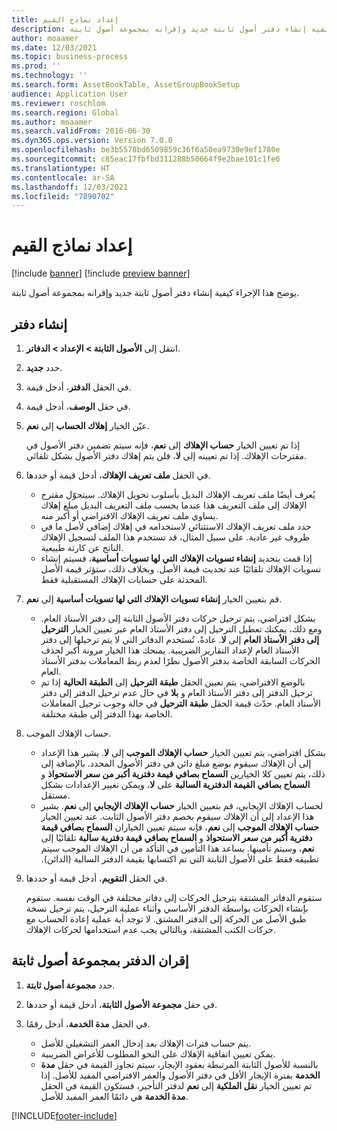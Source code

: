 ```yaml
---
title: إعداد نماذج القيم
description: يوضح هذا الإجراء كيفية إنشاء دفتر أصول ثابتة جديد وإقرانه بمجموعة أصول ثابتة.
author: moaamer
ms.date: 12/03/2021
ms.topic: business-process
ms.prod: ''
ms.technology: ''
ms.search.form: AssetBookTable, AssetGroupBookSetup
audience: Application User
ms.reviewer: roschlom
ms.search.region: Global
ms.author: moaamer
ms.search.validFrom: 2016-06-30
ms.dyn365.ops.version: Version 7.0.0
ms.openlocfilehash: be3b5578bd6509859c36f6a50ea9730e9ef1780e
ms.sourcegitcommit: c85eac17fbfbd311288b50664f9e2bae101c1fe6
ms.translationtype: HT
ms.contentlocale: ar-SA
ms.lasthandoff: 12/03/2021
ms.locfileid: "7890702"
---
```

# <a name="set-up-value-models"></a>إعداد نماذج القيم

[!include [banner](../../includes/banner.md)]
[!include [preview banner](../../includes/preview-banner.md)]

يوضح هذا الإجراء كيفية إنشاء دفتر أصول ثابتة جديد وإقرانه بمجموعة أصول ثابتة.

## <a name="create-a-book"></a>إنشاء دفتر
1. انتقل إلى **الأصول الثابتة \> الإعداد \> الدفاتر**.
2. حدد **جديد**.
3. في الحقل **الدفتر**، أدخل قيمة.
4. في حقل **الوصف**، أدخل قيمة.
5. عيّن الخيار **إهلاك الحساب** إلى **نعم**.

    إذا تم تعيين الخيار **حساب الإهلاك‬** إلى **نعم**، فإنه سيتم تضمين دفتر الأصول في مقترحات الإهلاك. إذا تم تعيينه إلى **لا**، فلن يتم إهلاك دفتر الأصول بشكل تلقائي.

6. في الحقل **ملف تعريف الإهلاك**، أدخل قيمة أو حددها.

    * يُعرف أيضًا ملف تعريف الإهلاك البديل بأسلوب تحويل الإهلاك. سيتحوّل مقترح الإهلاك إلى ملف التعريف هذا عندما يحسب ملف التعريف البديل مبلغ إهلاك يساوي ملف تعريف الإهلاك الافتراضي أو أكبر منه.
    * حدد ملف تعريف الإهلاك الاستثنائي‬ لاستخدامه في إهلاك إضافي لأصل ما في ظروف غير عادية. على سبيل المثال، قد تستخدم هذا الملف لتسجيل الإهلاك الناتج عن كارثة طبيعية.
    * إذا قمت بتحديد **إنشاء تسويات الإهلاك التي لها تسويات أساسية**، فسيتم إنشاء تسويات الإهلاك تلقائيًا عند تحديث قيمة الأصل. وبخلاف ذلك، ستؤثر قيمة الأصل المحدثة على حسابات الإهلاك المستقبلية فقط.

7. قم بتعيين الخيار **إنشاء تسويات الإهلاك التي لها تسويات أساسية** إلى **نعم**.

    * بشكل افتراضي، يتم ترحيل حركات دفتر الأصول الثابتة إلى دفتر الأستاذ العام. ومع ذلك، يمكنك تعطيل الترحيل إلى دفتر الأستاذ العام عبر تعيين الخيار **الترحيل إلى دفتر الأستاذ العام** إلى **لا**. عادةً، تُستخدم الدفاتر التي لا يتم ترحيلها إلى دفتر الأستاذ العام لإعداد التقارير الضريبية. يمنحك هذا الخيار مرونة أكبر لحذف الحركات السابقة الخاصة بدفتر الأصول نظرًا لعدم ربط المعاملات بدفتر الأستاذ العام.
    * بالوضع الافتراضي، يتم تعيين الحقل **طبقة الترحيل** إلى **الطبقة الحالية** إذا تم ترحيل الدفتر إلى دفتر الأستاذ العام و **بلا** في حال عدم ترحيل الدفتر إلى دفتر الأستاذ العام. حدّث قيمة الحقل **طبقة الترحيل** في حالة وجوب ترحيل المعاملات الخاصة بهذا الدفتر إلى طبقة مختلفة.

8. حساب الإهلاك الموجب.

    * بشكل افتراضي، يتم تعيين الخيار **حساب الإهلاك الموجب** إلى **لا**. يشير هذا الإعداد إلى أن الإهلاك سيقوم بوضع مبلغ دائن في دفتر الأصول المحدد. بالإضافة إلى ذلك، يتم تعيين كلا الخيارين **السماح بصافي قيمة دفترية أكبر من سعر الاستحواذ** و **السماح بصافي القيمة الدفترية السالبة** على **لا**، ويمكن تغيير الإعدادات بشكل مستقل. 
    * لحساب الإهلاك الإيجابي، قم بتعيين الخيار **حساب الإهلاك الإيجابي**  إلى **نعم**. يشير هذا الإعداد إلى أن الإهلاك سيقوم بخصم دفتر الأصول الثابت. عند تعيين الخيار **‏‫حساب الإهلاك الموجب** إلى **نعم**، فإنه سيتم تعيين الخياران **‬‏‫السماح بصافي قيمة دفترية أكبر من سعر الاستحواذ** و **‏‫السماح بصافي قيمة دفترية سالبة** تلقائيًا إلى **نعم**، وسيتم تأمينها. يساعد هذا التأمين في التأكد من أن الإهلاك الموجب سيتم تطبيقه فقط على الأصول الثابتة التي تم اكتسابها بقيمة الدفتر السالبة (الدائن). 

10. في الحقل **التقويم**، أدخل قيمة أو حددها.

    ستقوم الدفاتر المشتقة بترحيل الحركات إلى دفاتر مختلفة في الوقت نفسه. ستقوم بإنشاء الحركات بواسطة الدفتر الأساسي وأثناء عملية الترحيل، يتم ترحيل نسخة طبق الأصل من الحركة إلى الدفتر المشتق. لا توجد أية عملية إعادة الحساب مع حركات الكتب المشتقة، وبالتالي يجب عدم استخدامها لحركات الإهلاك.

## <a name="associate-the-book-with-a-fixed-asset-group"></a>إقران الدفتر بمجموعة أصول ثابتة

1. حدد **مجموعة أصول ثابتة**.
2. في حقل **مجموعة الأصول الثابتة**، أدخل قيمة أو حددها.
3. في الحقل **مدة الخدمة**، أدخل رقمًا.

    * يتم حساب فترات الإهلاك بعد إدخال العمر التشغيلي للأصل.
    * يمكن تعيين اتفاقية الإهلاك على النحو المطلوب للأغراض الضريبية.
    * بالنسبة للأصول الثابتة المرتبطة بعقود الإيجار، سيتم تجاوز القيمة في حقل **مدة الخدمة** بفترة الإيجار الأقل في دفتر الأصول والعمر الافتراضي المفيد للأصل. إذا تم تعيين الخيار **نقل الملكية** إلى **نعم** لدفتر التأجير، فستكون القيمة في الحقل **مدة الخدمة** هي دائمًا العمر المفيد للأصل.

[!INCLUDE[footer-include](../../../includes/footer-banner.md)]
